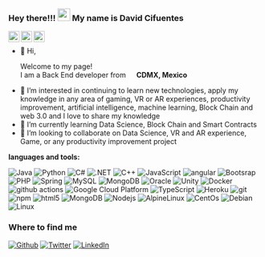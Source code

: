 ### Hey there!!! <img src="https://media.giphy.com/media/hvRJCLFzcasrR4ia7z/giphy.gif" width="25px"> My name is David Cifuentes
<a href="https://www.instagram.com">
  <img align="left" alt="Abhishek's Instagram" width="22px" src="https://raw.githubusercontent.com/hussainweb/hussainweb/main/icons/instagram.png" />
</a>
<!---
<a href="https://discord.gg">
  <img align="left" alt="Abhishek's Discord" width="22px" src="https://raw.githubusercontent.com/peterthehan/peterthehan/master/assets/discord.svg" />
</a>
--->
<a href="https://twitter.com/Davidcifu4">
  <img align="left" alt="Abhishek Naidu | Twitter" width="22px" src="https://raw.githubusercontent.com/peterthehan/peterthehan/master/assets/twitter.svg" />
</a>
<a href="https://www.linkedin.com/in/jose-david-cifuentes-061a43b7">
  <img align="left" alt="Abhishek's LinkedIN" width="22px" src="https://raw.githubusercontent.com/peterthehan/peterthehan/master/assets/linkedin.svg" />
</a>

<br/>
<p>

- 👋 Hi, <p>Welcome to my page! </br> I am a Back End developer from <img src="https://cdn-icons-png.flaticon.com/512/630/630615.png" width="13"/> <b>CDMX, Mexico</b></p>
- 👀 I’m interested in continuing to learn new technologies, apply my knowledge in any area of gaming, VR or AR experiences, productivity improvement, artificial intelligence, machine learning, Block Chain and web 3.0 and I love to share my knowledge
- 🌱 I’m currently learning Data Science, Block Chain and Smart Contracts
- 💞️ I’m looking to collaborate on Data Science, VR and AR experience, Game, or any productivity improvement project

**languages and tools:**  
<p>
  <img alt="Java" src="https://img.shields.io/badge/Java-ED8B00?style=for-the-badge&logo=java&logoColor=white" />
  <img alt="Python" src="https://img.shields.io/badge/Python-3776AB?style=for-the-badge&logo=python&logoColor=white" />
  <img alt="C#" src="https://img.shields.io/badge/C%23-239120?style=for-the-badge&logo=c-sharp&logoColor=white" />
  <img alt=".NET" src="https://img.shields.io/badge/.NET-5C2D91?style=for-the-badge&logo=.net&logoColor=white" />
  <img alt="C++" src="https://img.shields.io/badge/C%2B%2B-00599C?style=for-the-badge&logo=c%2B%2B&logoColor=white" />
  <img alt="JavaScript" src="https://img.shields.io/badge/JavaScript-F7DF1E?style=for-the-badge&logo=javascript&logoColor=black" />
  <img alt="angular" src="https://img.shields.io/badge/-Angular-DD0031?style=flat-square&logo=angular&logoColor=white" />
  <img alt="Bootsrap" src="https://img.shields.io/badge/Bootstrap-563D7C?style=for-the-badge&logo=bootstrap&logoColor=white" />
  <img alt="PHP" src="https://img.shields.io/badge/PHP-777BB4?style=for-the-badge&logo=php&logoColor=white" />
  <img alt="Spring" src="https://img.shields.io/badge/Spring-6DB33F?style=for-the-badge&logo=spring&logoColor=white" />
  <img alt="MySQL" src="https://img.shields.io/badge/MySQL-00000F?style=for-the-badge&logo=mysql&logoColor=white" />
  <img alt="MongoDB" src="https://img.shields.io/badge/MongoDB-4EA94B?style=for-the-badge&logo=mongodb&logoColor=white" />
  <img alt="Oracle" src="https://img.shields.io/badge/Oracle-F80000?style=for-the-badge&logo=oracle&logoColor=black" />
  <img alt="Unity" src="https://img.shields.io/badge/Unity-100000?style=for-the-badge&logo=unity&logoColor=white" />
  <img alt="Docker" src="https://img.shields.io/badge/-Docker-46a2f1?style=flat-square&logo=docker&logoColor=white" />
  <img alt="github actions" src="https://img.shields.io/badge/-Github_Actions-2088FF?style=flat-square&logo=github-actions&logoColor=white" />
  <img alt="Google Cloud Platform" src="https://img.shields.io/badge/-Google_Cloud_Platform-1a73e8?style=flat-square&logo=google-cloud&logoColor=white" />
  <img alt="TypeScript" src="https://img.shields.io/badge/-TypeScript-007ACC?style=flat-square&logo=typescript&logoColor=white" />
  <img alt="Heroku" src="https://img.shields.io/badge/-Heroku-430098?style=flat-square&logo=heroku&logoColor=white" />
  <img alt="git" src="https://img.shields.io/badge/-Git-F05032?style=flat-square&logo=git&logoColor=white" />
  <img alt="npm" src="https://img.shields.io/badge/-NPM-CB3837?style=flat-square&logo=npm&logoColor=white" />
  <img alt="html5" src="https://img.shields.io/badge/-HTML5-E34F26?style=flat-square&logo=html5&logoColor=white" />
  <img alt="MongoDB" src="https://img.shields.io/badge/-MongoDB-13aa52?style=flat-square&logo=mongodb&logoColor=white" />
  <img alt="Nodejs" src="https://img.shields.io/badge/-Nodejs-43853d?style=flat-square&logo=Node.js&logoColor=white" />
  <img alt="AlpineLinux" src="https://img.shields.io/badge/Alpine_Linux-0D597F?style=for-the-badge&logo=alpine-linux&logoColor=white" />
  <img alt="CentOs" src="https://img.shields.io/badge/Cent%20OS-262577?style=for-the-badge&logo=CentOS&logoColor=white" />
  <img alt="Debian" src="https://img.shields.io/badge/Debian-A81D33?style=for-the-badge&logo=debian&logoColor=white" />
  <img alt="Linux" src="https://img.shields.io/badge/Linux-FCC624?style=for-the-badge&logo=linux&logoColor=black" /> 
  
</p>
<h3>Where to find me</h3>
<p><a href="https://github.com/Jodaci" target="_blank"><img alt="Github" src="https://img.shields.io/badge/GitHub-%2312100E.svg?&style=for-the-badge&logo=Github&logoColor=white" /></a> <a href="https://twitter.com/Davidcifu4" target="_blank"><img alt="Twitter" src="https://img.shields.io/badge/twitter-%231DA1F2.svg?&style=for-the-badge&logo=twitter&logoColor=white" /></a> <a href="https://www.linkedin.com/in/jose-david-cifuentes-061a43b7" target="_blank"><img alt="LinkedIn" src="https://img.shields.io/badge/linkedin-%230077B5.svg?&style=for-the-badge&logo=linkedin&logoColor=white" /></a>
</p>
<!---
Jodaci/Jodaci is a ✨ special ✨ repository because its `README.md` (this file) appears on your GitHub profile.
You can click the Preview link to take a look at your changes.
--->
